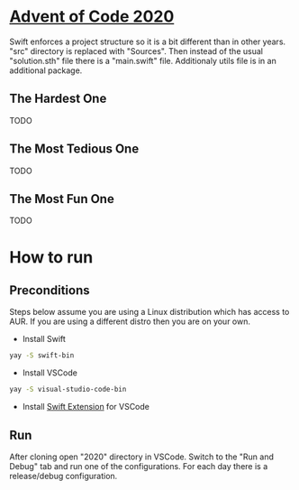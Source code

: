 # [Advent of Code 2020](https://adventofcode.com/2020)

Swift enforces a project structure so it is a bit different than in other years.
"src" directory is replaced with "Sources". Then instead of the usual "solution.sth" file
there is a "main.swift" file. Additionaly utils file is in an additional package.

## The Hardest One

TODO

## The Most Tedious One

TODO

## The Most Fun One

TODO

# How to run

## Preconditions

Steps below assume you are using a Linux distribution which has access to AUR. If you are
using a different distro then you are on your own.

- Install Swift

```bash
yay -S swift-bin
```

- Install VSCode

```bash
yay -S visual-studio-code-bin
```

- Install [Swift Extension](https://marketplace.visualstudio.com/items?itemName=sswg.swift-lang) for VSCode

## Run

After cloning open "2020" directory in VSCode. Switch to the "Run and Debug" tab and run
one of the configurations. For each day there is a release/debug configuration.
